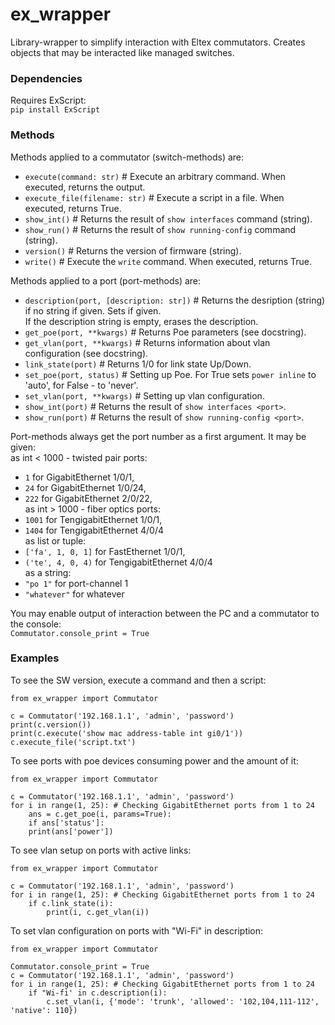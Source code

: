# ex_wrapper
Library-wrapper to simplify interaction with Eltex commutators. Creates objects that may be interacted like managed switches.

### Dependencies 
Requires ExScript:  
`pip install ExScript`

### Methods
Methods applied to a commutator (switch-methods) are:  
- `execute(command: str)` # Execute an arbitrary command. When executed, returns the output.  
- `execute_file(filename: str)` # Execute a script in a file. When executed, returns True.  
- `show_int()` # Returns the result of `show interfaces` command (string).  
- `show_run()` # Returns the result of `show running-config` command (string).  
- `version()` # Returns the version of firmware (string).  
- `write()` # Execute the `write` command. When executed, returns True.  

Methods applied to a port (port-methods) are:  
- `description(port, [description: str])` # Returns the desription (string) if no string if given. Sets if given.  
If the description string is empty, erases the description.
- `get_poe(port, **kwargs)` # Returns Poe parameters (see docstring).  
- `get_vlan(port, **kwargs)` # Returns information about vlan configuration (see docstring).  
- `link_state(port)` # Returns 1/0 for link state Up/Down.  
- `set_poe(port, status)` # Setting up Poe. For True sets `power inline` to 'auto', for False - to 'never'.  
- `set_vlan(port, **kwargs)` # Setting up vlan configuration.  
- `show_int(port)` # Returns the result of `show interfaces <port>`.  
- `show_run(port)` # Returns the result of `show running-config <port>`.  

Port-methods always get the port number as a first argument. It may be given:  
as int < 1000 - twisted pair ports:  
- `1` for GigabitEthernet 1/0/1,  
- `24` for GigabitEthernet 1/0/24,  
- `222` for GigabitEthernet 2/0/22,  
as int > 1000 - fiber optics ports:  
- `1001` for TengigabitEthernet 1/0/1,  
- `1404` for TengigabitEthernet 4/0/4  
as list or tuple:  
- `['fa', 1, 0, 1]` for FastEthernet 1/0/1,  
- `('te', 4, 0, 4)` for TengigabitEthernet 4/0/4  
as a string:  
- `"po 1"` for port-channel 1  
- `"whatever"` for whatever  

You may enable output of interaction between the PC and a commutator to the console:  
`Commutator.console_print = True`

### Examples

To see the SW version, execute a command and then a script:  
```
from ex_wrapper import Commutator

c = Commutator('192.168.1.1', 'admin', 'password')
print(c.version())
print(c.execute('show mac address-table int gi0/1'))
c.execute_file('script.txt')
```

To see ports with poe devices consuming power and the amount of it:   
```
from ex_wrapper import Commutator

c = Commutator('192.168.1.1', 'admin', 'password')
for i in range(1, 25): # Checking GigabitEthernet ports from 1 to 24
	ans = c.get_poe(i, params=True):
	if ans['status']:
	print(ans['power'])
```

To see vlan setup on ports with active links:  
```
from ex_wrapper import Commutator

c = Commutator('192.168.1.1', 'admin', 'password')
for i in range(1, 25): # Checking GigabitEthernet ports from 1 to 24
	if c.link_state(i):
		print(i, c.get_vlan(i))

```

To set vlan configuration on ports with "Wi-Fi" in description:  
```
from ex_wrapper import Commutator

Commutator.console_print = True
c = Commutator('192.168.1.1', 'admin', 'password')
for i in range(1, 25): # Checking GigabitEthernet ports from 1 to 24
	if "Wi-fi' in c.description(i):
		c.set_vlan(i, {'mode': 'trunk', 'allowed': '102,104,111-112', 'native': 110})
```
